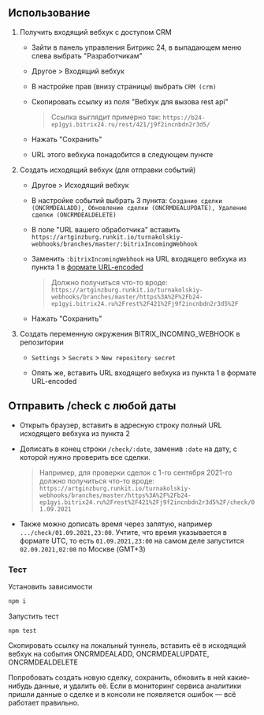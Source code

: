 ## Использование

1. Получить входящий вебхук с доступом CRM

   - Зайти в панель управления Битрикс 24, в выпадающем меню слева выбрать "Разработчикам"

   - Другое > Входящий вебхук

   - В настройке прав (внизу страницы) выбрать `CRM (crm)`

   - Скопировать ссылку из поля "Вебхук для вызова rest api"

     > Ссылка выглядит примерно так: `https://b24-ep1gyi.bitrix24.ru/rest/421/j9f2incnbdn2r3d5/`

   - Нажать "Сохранить"

   - URL этого вебхука понадобится в следующем пункте

2. Создать исходящий вебхук (для отправки событий)

   - Другое > Исходящий вебхук

   - В настройке событий выбрать 3 пункта: `Создание сделки (ONCRMDEALADD), Обновление сделки (ONCRMDEALUPDATE), Удаление сделки (ONCRMDEALDELETE)`

   - В поле "URL вашего обработчика" вставить `https://artginzburg.runkit.io/turnakolskiy-webhooks/branches/master/:bitrixIncomingWebhook`

   - Заменить `:bitrixIncomingWebhook` на URL входящего вебхука из пункта 1 в [формате URL-encoded](https://meyerweb.com/eric/tools/dencoder/)

     > Должно получиться что-то вроде: `https://artginzburg.runkit.io/turnakolskiy-webhooks/branches/master/https%3A%2F%2Fb24-ep1gyi.bitrix24.ru%2Frest%2F421%2Fj9f2incnbdn2r3d5%2F`

   - Нажать "Сохранить"

3. Создать переменную окружения BITRIX_INCOMING_WEBHOOK в репозитории

   - `Settings` > `Secrets` > `New repository secret`

   - Опять же, вставить URL входящего вебхука из пункта 1 в формате URL-encoded

## Отправить /check с любой даты

- Открыть браузер, вставить в адресную строку полный URL исходящего вебхука из пункта 2

- Дописать в конец строки `/check/:date`, заменив `:date` на дату, с которой нужно проверить все сделки.

  > Например, для проверки сделок с 1-го сентября 2021-го должно получиться что-то вроде: `https://artginzburg.runkit.io/turnakolskiy-webhooks/branches/master/https%3A%2F%2Fb24-ep1gyi.bitrix24.ru%2Frest%2F421%2Fj9f2incnbdn2r3d5%2F/check/01.09.2021`

- Также можно дописать время через запятую, например `.../check/01.09.2021,23:00`. Учтите, что время указывается в формате UTC, то есть `01.09.2021,23:00` на самом деле запустится `02.09.2021,02:00` по Москве (GMT+3)

### Тест

Установить зависимости

```ps1
npm i
```

Запустить тест

```
npm test
```

Скопировать ссылку на локальный туннель, вставить её в исходящий вебхук на события ONCRMDEALADD, ONCRMDEALUPDATE, ONCRMDEALDELETE

Попробовать создать новую сделку, сохранить, обновить в ней какие-нибудь данные, и удалить её. Если в мониторинг сервиса аналитики пришли данные о сделке и в консоли не появляется ошибок — всё работает правильно.
